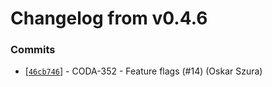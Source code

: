 # Changelog from v0.4.6
### Commits
* [[`46cb746`](http://github.com/coda-it/goappframe/commit/46cb746159935edc8e0c144c40b7c10f706dab5a)] - CODA-352 - Feature flags (#14) (Oskar Szura)